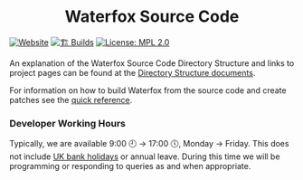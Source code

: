 <h1 align="center">Waterfox Source Code</h1>

[![Website](https://img.shields.io/website?url=https://www.waterfox.net)](https://www.waterfox.net)
[![🏗 Builds](https://github.com/WaterfoxCo/Waterfox/actions/workflows/push.yml/badge.svg)](https://github.com/WaterfoxCo/Waterfox/actions/workflows/push.yml)
[![License: MPL 2.0](https://img.shields.io/badge/License-MPL_2.0-brightgreen.svg)](https://opensource.org/licenses/MPL-2.0)

An explanation of the Waterfox Source Code Directory Structure and links to
project pages can be found at the [Directory Structure documents](https://firefox-source-docs.mozilla.org/contributing/directory_structure.html).

For information on how to build Waterfox from the source code and create patches see the [quick reference](https://firefox-source-docs.mozilla.org/contributing/contribution_quickref.html).

### Developer Working Hours

Typically, we are available 9:00 🕘 → 17:00 🕔, Monday → Friday. This does not include [UK bank holidays](https://www.gov.uk/bank-holidays) or annual leave. During this time we will be programming or responding to queries as and when appropriate.
